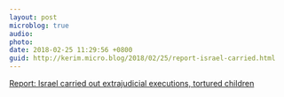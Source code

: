 ```yaml
---
layout: post
microblog: true
audio: 
photo: 
date: 2018-02-25 11:29:56 +0800
guid: http://kerim.micro.blog/2018/02/25/report-israel-carried.html
---
```

[Report: Israel carried out extrajudicial executions, tortured children](https://www.middleeastmonitor.com/20180222-report-israel-carried-out-extrajudicial-executions-tortured-children/)
